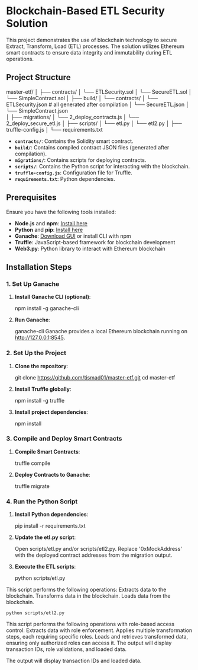 # Blockchain-Based ETL Security Solution

This project demonstrates the use of blockchain technology to secure Extract, Transform, Load (ETL) processes. The solution utilizes Ethereum smart contracts to ensure data integrity and immutability during ETL operations.

## Project Structure


master-etf/
│
├── contracts/
│   └── ETLSecurity.sol
│   └── SecureETL.sol
│   └── SimpleContract.sol
│
├── build/
│   └── contracts/
│       └── ETLSecurity.json  # all generated after compilation
│       └── SecureETL.json 
│       └── SimpleContract.json  
│
├── migrations/
│   └── 2_deploy_contracts.js
│   └── 2_deploy_secure_etl.js
│
├── scripts/
│   └── etl.py
│   └── etl2.py
│
├── truffle-config.js
│
└── requirements.txt

- **`contracts/`**: Contains the Solidity smart contract.
- **`build/`**: Contains compiled contract JSON files (generated after compilation).
- **`migrations/`**: Contains scripts for deploying contracts.
- **`scripts/`**: Contains the Python script for interacting with the blockchain.
- **`truffle-config.js`**: Configuration file for Truffle.
- **`requirements.txt`**: Python dependencies.

## Prerequisites

Ensure you have the following tools installed:

- **Node.js** and **npm**: [Install here](https://nodejs.org/)
- **Python** and **pip**: [Install here](https://www.python.org/)
- **Ganache**: [Download GUI](https://trufflesuite.com/ganache/) or install CLI with npm
- **Truffle**: JavaScript-based framework for blockchain development
- **Web3.py**: Python library to interact with Ethereum blockchain

## Installation Steps

### 1. Set Up Ganache

1. **Install Ganache CLI (optional)**:

   npm install -g ganache-cli

2. **Run Ganache**:

    ganache-cli
Ganache provides a local Ethereum blockchain running on http://127.0.0.1:8545.

### 2. Set Up the Project

1. **Clone the repository**:

    git clone https://github.com/tismad01/master-etf.git
    cd master-etf

2. **Install Truffle globally**:

    npm install -g truffle

3. **Install project dependencies**:

    npm install

### 3. Compile and Deploy Smart Contracts

1. **Compile Smart Contracts**:

    truffle compile

2. **Deploy Contracts to Ganache**:

    truffle migrate

### 4. Run the Python Script

1. **Install Python dependencies**:

    pip install -r requirements.txt

2. **Update the etl.py script**:

    Open scripts/etl.py and/or scripts/etl2.py.
    Replace '0xMockAddress' with the deployed contract addresses from the migration output.

3. **Execute the ETL scripts**:

    python scripts/etl.py 

This script performs the following operations:
    Extracts data to the blockchain.
    Transforms data in the blockchain.
    Loads data from the blockchain.

    python scripts/etl2.py

This script performs the following operations with role-based access control:
    Extracts data with role enforcement.
    Applies multiple transformation steps, each requiring specific roles.
    Loads and retrieves transformed data, ensuring only authorized roles can access it.
    The output will display transaction IDs, role validations, and loaded data.

The output will display transaction IDs and loaded data.
